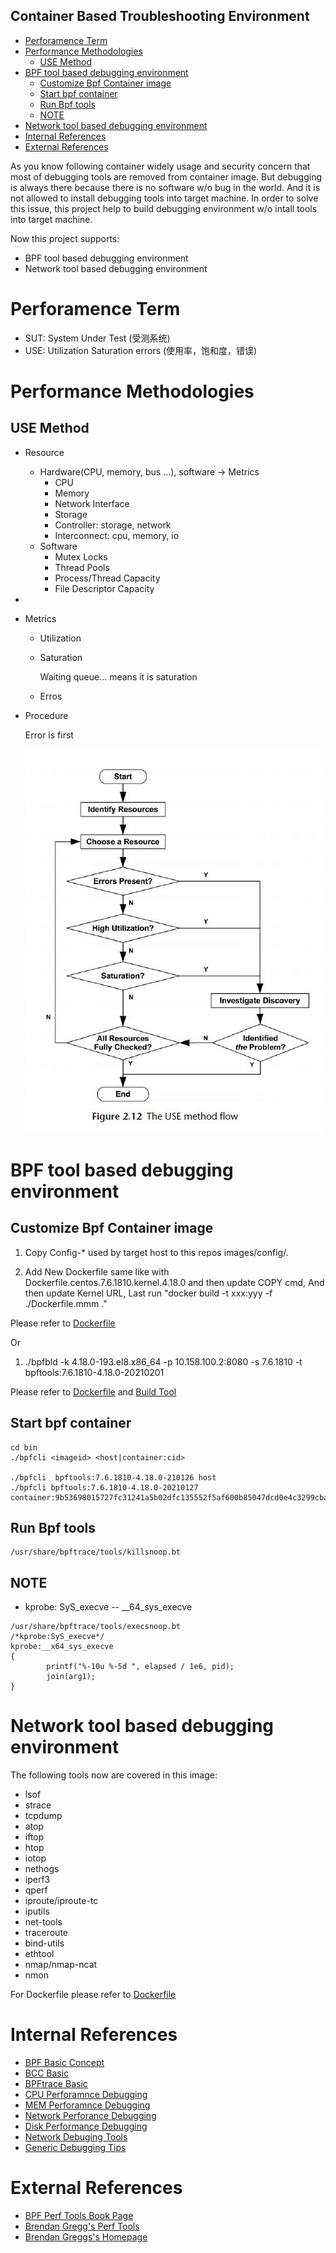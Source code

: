 Container Based Troubleshooting Environment
---

- [Perforamence Term](#perforamence-term)
- [Performance Methodologies](#performance-methodologies)
  - [USE Method](#use-method)
- [BPF tool based debugging environment](#bpf-tool-based-debugging-environment)
  - [Customize Bpf Container image](#customize-bpf-container-image)
  - [Start bpf container](#start-bpf-container)
  - [Run Bpf tools](#run-bpf-tools)
  - [NOTE](#note)
- [Network tool based debugging environment](#network-tool-based-debugging-environment)
- [Internal References](#internal-references)
- [External References](#external-references)

As you know following container widely usage and security concern that most of debugging tools are removed from container image. But debugging is always there because there is no software w/o bug in the world. And it is not allowed to install debugging tools into target machine. In order to solve this issue, this project help to build debugging environment w/o intall tools into target machine.

Now this project supports:
* BPF tool based debugging environment
* Network tool based debugging environment

# Perforamence Term
* SUT: System Under Test (受测系统)
* USE: Utilization Saturation errors (使用率，饱和度，错误)

# Performance Methodologies
## USE Method

* Resource
  * Hardware(CPU, memory, bus ...), software -> Metrics
    * CPU
    * Memory
    * Network Interface
    * Storage
    * Controller: storage, network
    * Interconnect: cpu, memory, io
  * Software
    * Mutex Locks
    * Thread Pools
    * Process/Thread Capacity
    * File Descriptor Capacity
* 
* Metrics
  * Utilization
  * Saturation
  
    Waiting queue... means it is saturation

  * Erros
  
* Procedure
  
  Error is first

  ![USE Method Procedure](pics/USE_Method_procedure.JPG)


  
# BPF tool based debugging environment
## Customize Bpf Container image
1. Copy Config-* used by target host to this repos images/config/.
  
2. Add New Dockerfile same like with Dockerfile.centos.7.6.1810.kernel.4.18.0 and then update COPY cmd, And then update Kernel URL, Last run "docker build -t xxx:yyy -f ./Dockerfile.mmm ."

Please refer to [Dockerfile](images/Dockerfile.centos.7.6.1810.kernel.4.18.0)

Or 
1. ./bpfbld -k 4.18.0-193.el8.x86_64 -p 10.158.100.2:8080 -s 7.6.1810 -t bpftools:7.6.1810-4.18.0-20210201

Please refer to [Dockerfile](images/Dockerfile) and [Build Tool](bin/bpfbld)

## Start bpf container
```
cd bin
./bpfcli <imageid> <host|container:cid>

./bpfcli  bpftools:7.6.1810-4.18.0-210126 host
./bpfcli bpftools:7.6.1810-4.18.0-20210127 container:9b53698015727fc31241a5b02dfc135552f5af600b85047dcd0e4c3299cba754
```

## Run Bpf tools
```
/usr/share/bpftrace/tools/killsnoop.bt
```

## NOTE
* kprobe: SyS_execve -- __64_sys_execve
```
/usr/share/bpftrace/tools/execsnoop.bt
/*kprobe:SyS_execve*/
kprobe:__x64_sys_execve
{
        printf("%-10u %-5d ", elapsed / 1e6, pid);
        join(arg1);
}
```

# Network tool based debugging environment
The following tools now are covered in this image:
* lsof
* strace
* tcpdump
* atop
* iftop
* htop
* iotop
* nethogs
* iperf3
* qperf
* iproute/iproute-tc
* iputils
* net-tools
* traceroute
* bind-utils
* ethtool
* nmap/nmap-ncat
* nmon

For Dockerfile please refer to [Dockerfile](images/Dockerfile.nettools.7.6.1810)

# Internal References
*  [BPF Basic Concept](docs/concepts.md)
*  [BCC Basic](docs/bcc.md)
*  [BPFtrace Basic](docs/bpftrace.md)
*  [CPU Perforamnce Debugging](docs/cpu_debug.md)
*  [MEM Perforamnce Debugging](docs/mem_debug.md)
*  [Network Perforance Debugging](docs/network_debug.md)
*  [Disk Performance Debugging](docs/disk_debug.md)
*  [Network Debuging Tools](docs/nettools.md)
*  [Generic Debugging Tips](docs/tips.md)

# External References
* [BPF Perf Tools Book Page](https://github.com/brendangregg/bpf-perf-tools-book)
* [Brendan Gregg's Perf Tools](https://github.com/brendangregg/perf-tools)
* [Brendan Greggs's Homepage](http://www.brendangregg.com/)
